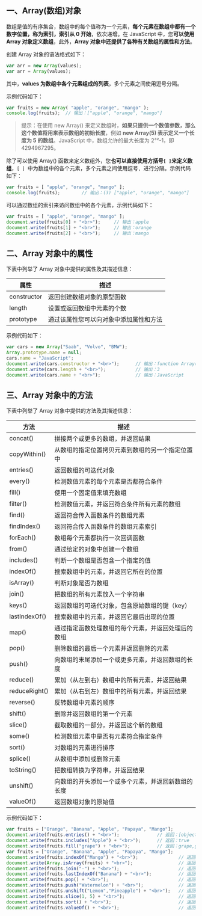 ## 一、Array(数组)对象

数组是值的有序集合，数组中的每个值称为一个元素，**每个元素在数组中都有一个数字位置，称为索引，索引从 0 开始**，依次递增。在 JavaScript 中，您**可以使用 Array 对象定义数组**，此外，**Array 对象中还提供了各种有关数组的属性和方法**。

创建 Array 对象的语法格式如下：

```js
var arr = new Array(values);
var arr = Array(values);
```

其中，**values 为数组中各个元素组成的列表**，多个元素之间使用逗号分隔。

示例代码如下：

```js
var fruits = new Array( "apple", "orange", "mango" );
console.log(fruits);  // 输出：["apple", "orange", "mango"]
```

> 提示：在使用 new Array() 来定义数组时，**如果只提供一个数值参数，那么这个数值将用来表示数组的初始长度**，例如 **new Array(5) 表示定义一个长度为 5 的数组**。JavaScript 中，数组允许的最大长度为 2³²-1，即 4294967295。

除了可以使用 Array() 函数来定义数组外，您**也可以直接使用方括号` [ ] `来定义数组**，`[ ] `中为数组中的各个元素，多个元素之间使用逗号`, `进行分隔。示例代码如下：

```js
var fruits = [ "apple", "orange", "mango" ];
console.log(fruits);        // 输出：(3) ["apple", "orange", "mango"]
```

可以通过数组的索引来访问数组中的各个元素，示例代码如下：

```js
var fruits = [ "apple", "orange", "mango" ];
document.write(fruits[0] + "<br>");     // 输出：apple
document.write(fruits[1] + "<br>");     // 输出：orange
document.write(fruits[2] + "<br>");     // 输出：mango
```

## 二、Array 对象中的属性

下表中列举了 Array 对象中提供的属性及其描述信息：

| 属性        | 描述                                   |
| ----------- | -------------------------------------- |
| constructor | 返回创建数组对象的原型函数             |
| length      | 设置或返回数组中元素的个数             |
| prototype   | 通过该属性您可以向对象中添加属性和方法 |

示例代码如下：

```js
var cars = new Array("Saab", "Volvo", "BMW");
Array.prototype.name = null;
cars.name = "JavaScript";
document.write(cars.constructor + "<br>");      // 输出：function Array() { [native code] }
document.write(cars.length + "<br>");           // 输出：3
document.write(cars.name + "<br>");             // 输出：JavaScript
```

## 三、Array 对象中的方法

下表中列举了 Array 对象中提供的方法及其描述信息：

| 方法          | 描述                                               |
| ------------- | -------------------------------------------------- |
| concat()      | 拼接两个或更多的数组，并返回结果                   |
| copyWithin()  | 从数组的指定位置拷贝元素到数组的另一个指定位置中   |
| entries()     | 返回数组的可迭代对象                               |
| every()       | 检测数值元素的每个元素是否都符合条件               |
| fill()        | 使用一个固定值来填充数组                           |
| filter()      | 检测数值元素，并返回符合条件所有元素的数组         |
| find()        | 返回符合传入函数条件的数组元素                     |
| findIndex()   | 返回符合传入函数条件的数组元素索引                 |
| forEach()     | 数组每个元素都执行一次回调函数                     |
| from()        | 通过给定的对象中创建一个数组                       |
| includes()    | 判断一个数组是否包含一个指定的值                   |
| indexOf()     | 搜索数组中的元素，并返回它所在的位置               |
| isArray()     | 判断对象是否为数组                                 |
| join()        | 把数组的所有元素放入一个字符串                     |
| keys()        | 返回数组的可迭代对象，包含原始数组的键（key）      |
| lastIndexOf() | 搜索数组中的元素，并返回它最后出现的位置           |
| map()         | 通过指定函数处理数组的每个元素，并返回处理后的数组 |
| pop()         | 删除数组的最后一个元素并返回删除的元素             |
| push()        | 向数组的末尾添加一个或更多元素，并返回数组的长度   |
| reduce()      | 累加（从左到右）数组中的所有元素，并返回结果       |
| reduceRight() | 累加（从右到左）数组中的所有元素，并返回结果       |
| reverse()     | 反转数组中元素的顺序                               |
| shift()       | 删除并返回数组的第一个元素                         |
| slice()       | 截取数组的一部分，并返回这个新的数组               |
| some()        | 检测数组元素中是否有元素符合指定条件               |
| sort()        | 对数组的元素进行排序                               |
| splice()      | 从数组中添加或删除元素                             |
| toString()    | 把数组转换为字符串，并返回结果                     |
| unshift()     | 向数组的开头添加一个或多个元素，并返回新数组的长度 |
| valueOf()     | 返回数组对象的原始值                               |

示例代码如下：

```js
var fruits = ["Orange", "Banana", "Apple", "Papaya", "Mango"];
document.write(fruits.entries() + "<br>");              // 返回：[object Array Iterator]
document.write(fruits.includes("Apple") + "<br>");      // 返回：true
document.write(fruits.fill("grape") + "<br>");          // 返回：grape,grape,grape,grape,grape
var fruits = ["Orange", "Banana", "Apple", "Papaya", "Mango"];
document.write(fruits.indexOf("Mango") + "<br>");               // 返回：4
document.write(Array.isArray(fruits) + "<br>");                 // 返回：true
document.write(fruits.join("-") + "<br>");                      // 返回：Orange-Banana-Apple-Papaya-Mango
document.write(fruits.lastIndexOf("Banana") + "<br>");          // 返回：1
document.write(fruits.pop() + "<br>");                          // 返回：Mango
document.write(fruits.push("Watermelon") + "<br>");             // 返回：5
document.write(fruits.unshift("Lemon","Pineapple") + "<br>");   // 返回：7
document.write(fruits.slice(1, 5) + "<br>");                    // 返回：Pineapple,Orange,Banana,Apple
document.write(fruits.sort() + "<br>");                         // 返回：Apple,Banana,Lemon,Orange,Papaya,Pineapple,Watermelon
document.write(fruits.valueOf() + "<br>");                      // 返回：Apple,Banana,Lemon,Orange,Papaya,Pineapple,Watermelon
```

